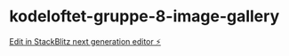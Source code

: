 # kodeloftet-gruppe-8-image-gallery

[Edit in StackBlitz next generation editor ⚡️](https://stackblitz.com/~/github.com/LarsGJobloop/kodeloftet-gruppe-8-image-gallery)
